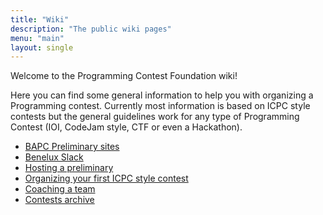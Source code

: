 ```yaml
---
title: "Wiki"
description: "The public wiki pages"
menu: "main"
layout: single
---
```


Welcome to the Programming Contest Foundation wiki!

Here you can find some general information to help you with organizing a Programming contest. Currently most information is based on ICPC style contests but the general guidelines work for any type of Programming Contest (IOI, CodeJam style, CTF or even a Hackathon).

* [BAPC Preliminary sites](/wiki/bapc-preliminary-sites/)
* [Benelux Slack](/wiki/benelux-slack/)
* [Hosting a preliminary](/wiki/hosting-a-preliminary/)
* [Organizing your first ICPC style contest](/wiki/organizing-a-first-year-contest---setting-up-an-icpc-style-contest/)
* [Coaching a team](/wiki/coaching-a-team/)
* [Contests archive](/wiki/contests/)

